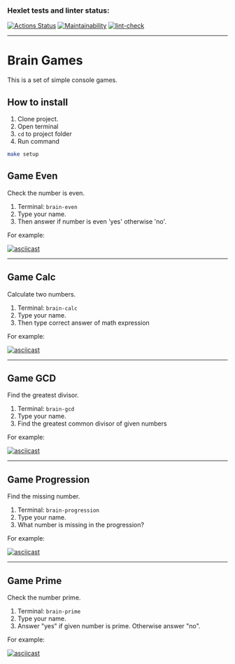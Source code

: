 ### Hexlet tests and linter status:
[![Actions Status](https://github.com/kasapvictor/frontend-project-lvl1/workflows/hexlet-check/badge.svg)](https://github.com/kasapvictor/frontend-project-lvl1/actions)
[![Maintainability](https://api.codeclimate.com/v1/badges/02728fed36404d35c845/maintainability)](https://codeclimate.com/github/kasapvictor/frontend-project-lvl1/maintainability)
[![lint-check](https://github.com/kasapvictor/frontend-project-lvl1/actions/workflows/lint-check.yml/badge.svg)](https://github.com/kasapvictor/frontend-project-lvl1/actions/workflows/lint-check.yml)

---
# Brain Games
This is a set of simple console games.

## How to install

1. Clone project.
2. Open terminal
3. `cd` to project folder
4. Run command 
```bash
make setup
```

## Game Even
Check the number is even.

1. Terminal: `brain-even`
2. Type your name.
3. Then answer if number is even 'yes' otherwise 'no'.

For example:

[![asciicast](https://asciinema.org/a/96EeDfoCOHTlSySuIk3pJz6PP.svg)](https://asciinema.org/a/96EeDfoCOHTlSySuIk3pJz6PP)

---

## Game Calc
Calculate two numbers.

1. Terminal: `brain-calc`
2. Type your name.
3. Then type correct answer of math expression

For example:

[![asciicast](https://asciinema.org/a/PkYi7cnEZM0Kj81ZAoxa1NqXZ.svg)](https://asciinema.org/a/PkYi7cnEZM0Kj81ZAoxa1NqXZ)

---

## Game GCD
Find the greatest divisor.

1. Terminal: `brain-gcd`
2. Type your name.
3. Find the greatest common divisor of given numbers

For example:

[![asciicast](https://asciinema.org/a/PFvuZPZGRve6rMcHkrLu4SZct.svg)](https://asciinema.org/a/PFvuZPZGRve6rMcHkrLu4SZct)

---

## Game Progression
Find the missing number.

1. Terminal: `brain-progression`
2. Type your name.
3. What number is missing in the progression?

For example:

[![asciicast](https://asciinema.org/a/IlFLSoc8SvkApVQlAa6af0DOm.svg)](https://asciinema.org/a/IlFLSoc8SvkApVQlAa6af0DOm)

---

## Game Prime
Check the number prime.

1. Terminal: `brain-prime`
2. Type your name.
3. Answer "yes" if given number is prime. Otherwise answer "no".

For example:

[![asciicast](https://asciinema.org/a/tepavyWXU7mtW93syhfTGp5bu.svg)](https://asciinema.org/a/tepavyWXU7mtW93syhfTGp5bu)
